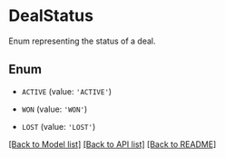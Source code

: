 # DealStatus

Enum representing the status of a deal.

## Enum

* `ACTIVE` (value: `'ACTIVE'`)

* `WON` (value: `'WON'`)

* `LOST` (value: `'LOST'`)

[[Back to Model list]](../README.md#documentation-for-models) [[Back to API list]](../README.md#documentation-for-api-endpoints) [[Back to README]](../README.md)


